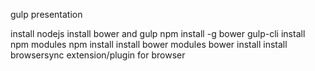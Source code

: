 gulp presentation

install nodejs
install bower and gulp
		npm install -g bower gulp-cli
install npm modules
		npm install
install bower modules
		bower install
install browsersync extension/plugin for browser
